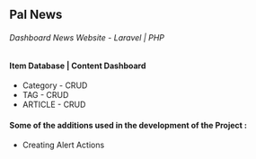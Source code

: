 

## Pal News
###### Dashboard News Website - Laravel | PHP
#### Item Database | Content Dashboard
* Category - CRUD
* TAG - CRUD
* ARTICLE - CRUD 

#### Some of the additions used in the development of the Project : 

* Creating Alert Actions

